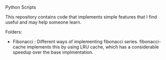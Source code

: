 Python Scripts

This repository contains code that implements simple features that I find useful and may help someone learn.

Folders:

- Fibonacci : Different ways of implementing fibonacci series. fibonacci-cache implements this by using LRU cache, which has a considerable speedup over the base implmentation. 
